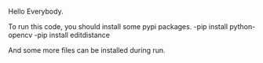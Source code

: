 Hello Everybody.

To run this code, you should install some pypi packages.
-pip install python-opencv
-pip install editdistance

And some more files can be installed during run.
